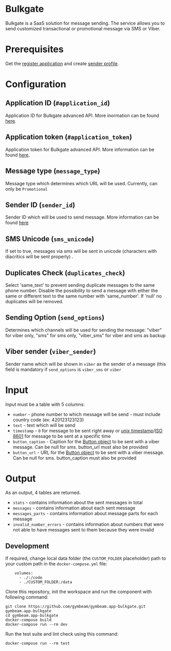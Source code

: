 Bulkgate
=============

Bulkgate is a SaaS solution for message sending. The service allows you to send customized transactional or promotional message via SMS or Viber.

Prerequisites
=============

Get the [register application](https://portal.bulkgate.com/application/) and create [sender profile](https://portal.bulkgate.com/sms-settings/).

Configuration
=============

Application ID (`#application_id`)
-------
Application ID for Bulkgate advanced API. More inormation can be found [here](https://help.bulkgate.com/docs/en/api-administration.html#what-is-application-id).

Application token (`#application_token`)
-------
Application token for Bulkgate advanced API. More information can be found [here](https://help.bulkgate.com/docs/en/api-tokens.html#what-is-an-api-token).

Message type (`message_type`)
-------
Message type which determines which URL will be used. Currently, can only be  `Promotional` 

Sender ID (`sender_id`)
-------
Sender ID which will be used to send message. More information can be found [here](https://help.bulkgate.com/docs/en/sender-id-profile.html)

SMS Unicode (`sms_unicode`)
-------
If set to true, messages via sms will be sent in unicode (characters with diacritics will be sent properly) .

Duplicates Check (`duplicates_check`)
-------
Select 'same_text' to prevent sending duplicate messages to the same phone number. Disable the possibility to send a message with either the same or different text to the same number with 'same_number'. If 'null' no duplicates will be removed.

Sending Option (`send_options`)
-------
Determines which channels will be used for sending the message: "viber" for viber only, "sms" for sms only, "viber_sms" for viber and sms as backup

Viber sender (`viber_sender`)
-------
Sender name which will be shown in `viber` as the sender of a message (this field is mandatory if `send_options` is `viber_sms` or `viber`

Input
======
Input must be a table with 5 columns:

 - `number` - phone number to which message will be send - must include country code (ex: 420123123123)
 - `text` - text which will be send
 - `timestamp` - `0` for message to be sent right away or [unix timestamp](https://en.wikipedia.org/wiki/Unix_time)/[ISO 8601](https://en.wikipedia.org/wiki/ISO_8601) for message to be sent at a specific time
 - `button_caption` - Caption for the [Button object](https://help.bulkgate.com/docs/en/http-advanced-promotional-v2.html#button-object-parameters-table) to be sent with a viber message. Can be null for sms. button_url must also be provided
 - `button_url` - URL for the [Button object](https://help.bulkgate.com/docs/en/http-advanced-promotional-v2.html#button-object-parameters-table) to be sent with a viber message. Can be null for sms. button_caption must also be provided
 
Output
======

As an output, 4 tables are returned.
 - `stats` - contains information about the sent messages in total
 - `messages` - contains information about each sent message
 - `messages_parts` - contains information about message parts for each message
 - `invalid_number_errors` - contains information about numbers that were not able to have messages sent to them because they were invalid

Development
-----------

If required, change local data folder (the `CUSTOM_FOLDER` placeholder) path to
your custom path in the `docker-compose.yml` file:

~~~~~~~~~~~~~~~~~~~~~~~~~~~~~~~~~~~~~~~~~~~~~~~~~~~~~~~~~~~~~~~~~~~~~~~~~~~~~~~~
    volumes:
      - ./:/code
      - ./CUSTOM_FOLDER:/data
~~~~~~~~~~~~~~~~~~~~~~~~~~~~~~~~~~~~~~~~~~~~~~~~~~~~~~~~~~~~~~~~~~~~~~~~~~~~~~~~

Clone this repository, init the workspace and run the component with following
command:

~~~~~~~~~~~~~~~~~~~~~~~~~~~~~~~~~~~~~~~~~~~~~~~~~~~~~~~~~~~~~~~~~~~~~~~~~~~~~~~~
git clone https://github.com/gymbeam/gymbeam.app-bulkgate.git gymbeam.app-bulkgate
cd gymbeam.app-bulkgate
docker-compose build
docker-compose run --rm dev
~~~~~~~~~~~~~~~~~~~~~~~~~~~~~~~~~~~~~~~~~~~~~~~~~~~~~~~~~~~~~~~~~~~~~~~~~~~~~~~~

Run the test suite and lint check using this command:

~~~~~~~~~~~~~~~~~~~~~~~~~~~~~~~~~~~~~~~~~~~~~~~~~~~~~~~~~~~~~~~~~~~~~~~~~~~~~~~~
docker-compose run --rm test
~~~~~~~~~~~~~~~~~~~~~~~~~~~~~~~~~~~~~~~~~~~~~~~~~~~~~~~~~~~~~~~~~~~~~~~~~~~~~~~~
